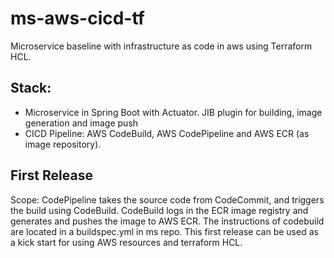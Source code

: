 # ms-aws-cicd-tf
Microservice baseline with infrastructure as code in aws using Terraform HCL. 

## Stack: 
* Microservice in Spring Boot with Actuator. JIB plugin for building, image generation and image push
* CICD Pipeline: AWS CodeBuild, AWS CodePipeline and AWS ECR (as image repository).

## First Release
Scope: CodePipeline takes the source code from CodeCommit, and triggers the build using CodeBuild. CodeBuild logs in the ECR image registry and generates and pushes the image to AWS ECR. The instructions of codebuild are located in a buildspec.yml in ms repo.
This first release can be used as a kick start for using AWS resources and terraform HCL.
